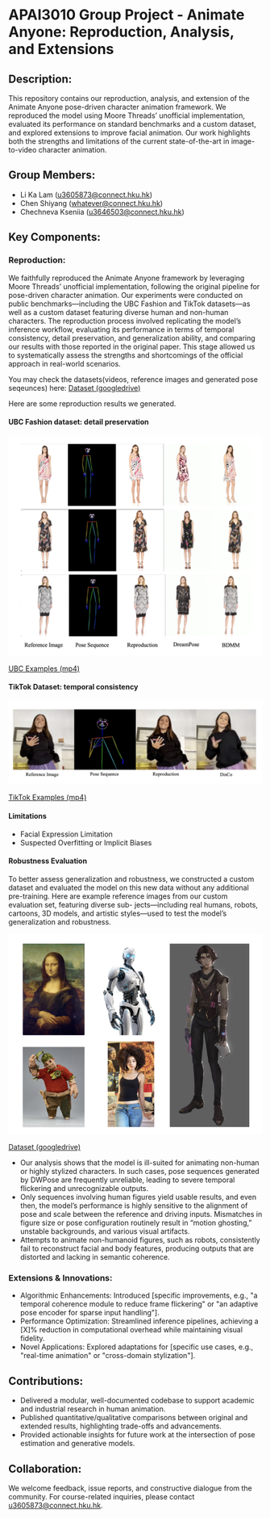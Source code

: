 # APAI3010 Group Project - Animate Anyone: Reproduction, Analysis, and Extensions

## Description:
This repository contains our reproduction, analysis, and extension of the Animate Anyone pose-driven character animation framework. We reproduced the model using Moore Threads’ unofficial implementation, evaluated its performance on standard benchmarks and a custom dataset, and explored extensions to improve facial animation. Our work highlights both the strengths and limitations of the current state-of-the-art in image-to-video character animation.

## Group Members:
- Li Ka Lam (u3605873@connect.hku.hk)
- Chen Shiyang (whatever@connect.hku.hk)
- Chechneva Kseniia (u3646503@connect.hku.hk)
  
## Key Components:

### Reproduction:

We faithfully reproduced the Animate Anyone framework by leveraging Moore Threads’ unofficial implementation, following the original pipeline for pose-driven character animation. Our experiments were conducted on public benchmarks—including the UBC Fashion and TikTok datasets—as well as a custom dataset featuring diverse human and non-human characters. The reproduction process involved replicating the model’s inference workflow, evaluating its performance in terms of temporal consistency, detail preservation, and generalization ability, and comparing our results with those reported in the original paper. This stage allowed us to systematically assess the strengths and shortcomings of the official approach in real-world scenarios.

You may check the datasets(videos, reference images and generated pose seqeunces) here: [Dataset (googledrive)](https://drive.google.com/drive/folders/1vCCnIUjNr7X9uojeLuJJ0cZKdxO32Kq2?usp=drive_link)

Here are some reproduction results we generated.

#### UBC Fashion dataset: detail preservation 

![UBC Examples (png)](https://github.com/Shannon-whatever/Animate-Anyone-1-Group-project/blob/main/Figures/UBC_fashion_comparison.png)

[UBC Examples (mp4)](https://github.com/Shannon-whatever/Animate-Anyone-1-Group-project/tree/main/demos/ubc)

#### TikTok Dataset: temporal consistency

![TikTok Examples (png)](https://github.com/Shannon-whatever/Animate-Anyone-1-Group-project/blob/main/Figures/TikTok_comparison.png)

[TikTok Examples (mp4)](https://github.com/Shannon-whatever/Animate-Anyone-1-Group-project/tree/main/demos/tiktok)

#### Limitations

- Facial Expression Limitation
- Suspected Overfitting or Implicit Biases

#### Robustness Evaluation

To better assess generalization and robustness, we constructed a custom dataset and evaluated the model on this new data without any additional pre-training.
Here are example reference images from our custom evaluation set, featuring diverse sub- jects—including real humans, robots, cartoons, 3D models, and artistic styles—used to test the model’s generalization and robustness.

![Customized Dataset Summary (png)](https://github.com/Shannon-whatever/Animate-Anyone-1-Group-project/blob/main/Figures/Appendix_2/ref_img_summary.png)

[Dataset (googledrive)](https://drive.google.com/drive/folders/1vCCnIUjNr7X9uojeLuJJ0cZKdxO32Kq2?usp=drive_link)

- Our analysis shows that the model is ill-suited for animating non-human or highly stylized characters. In such cases, pose sequences generated by DWPose are frequently unreliable, leading to severe temporal flickering and unrecognizable outputs.
- Only sequences involving human figures yield usable results, and even then, the model’s performance is highly sensitive to the alignment of pose and scale between the reference and driving inputs. Mismatches in figure size or pose configuration routinely result in “motion ghosting,” unstable backgrounds, and various visual artifacts.
- Attempts to animate non-humanoid figures, such as robots, consistently fail to reconstruct facial and body features, producing outputs that are distorted and lacking in semantic coherence.

### Extensions & Innovations:

- Algorithmic Enhancements: Introduced [specific improvements, e.g., "a temporal coherence module to reduce frame flickering" or "an adaptive pose encoder for sparse input handling"].
- Performance Optimization: Streamlined inference pipelines, achieving a [X]% reduction in computational overhead while maintaining visual fidelity.
- Novel Applications: Explored adaptations for [specific use cases, e.g., "real-time animation" or "cross-domain stylization"].

## Contributions:

- Delivered a modular, well-documented codebase to support academic and industrial research in human animation.
- Published quantitative/qualitative comparisons between original and extended results, highlighting trade-offs and advancements.
- Provided actionable insights for future work at the intersection of pose estimation and generative models.

## Collaboration:
We welcome feedback, issue reports, and constructive dialogue from the community. For course-related inquiries, please contact u3605873@connect.hku.hk.
